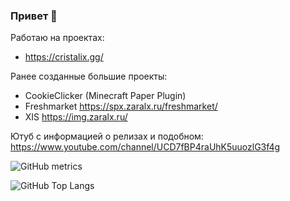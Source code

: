### Привет 👋

Работаю на проектах:
- https://cristalix.gg/

Ранее созданные большие проекты:
- CookieClicker (Minecraft Paper Plugin)
- Freshmarket https://spx.zaralx.ru/freshmarket/
- XIS https://img.zaralx.ru/

Ютуб с информацией о релизах и подобном: https://www.youtube.com/channel/UCD7fBP4raUhK5uuozlG3f4g

![GitHub metrics](https://metrics.lecoq.io/zaralX) 

![GitHub Top Langs](https://github-readme-stats.vercel.app/api/top-langs/?username=zaralX&langs_count=5&layout=compact&theme=github_dark&hide_border=true)
